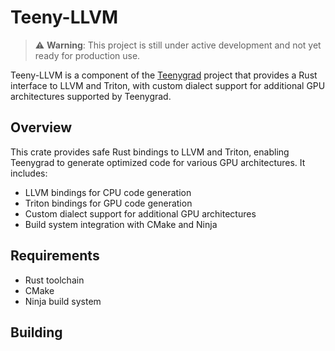 # Teeny-LLVM

> ⚠️ **Warning**: This project is still under active development and not yet ready for production use.

Teeny-LLVM is a component of the [Teenygrad](https://www.teenygrad.org) project that provides a Rust interface to LLVM and Triton, with custom dialect support for additional GPU architectures supported by Teenygrad.

## Overview

This crate provides safe Rust bindings to LLVM and Triton, enabling Teenygrad to generate optimized code for various GPU architectures. It includes:

- LLVM bindings for CPU code generation
- Triton bindings for GPU code generation
- Custom dialect support for additional GPU architectures
- Build system integration with CMake and Ninja

## Requirements

- Rust toolchain
- CMake
- Ninja build system

## Building
